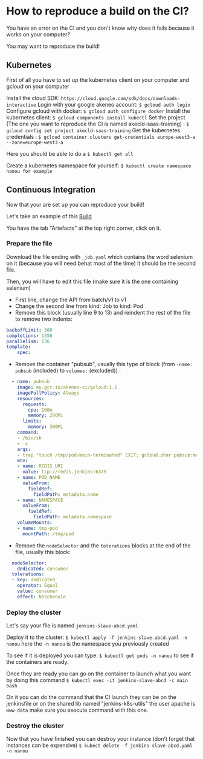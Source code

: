 # How to reproduce a build on the CI?

You have an error on the CI and you don't know why does it fails because it works on your computer?

You may want to reproduce the build!

## Kubernetes

First of all you have to set up the kubernetes client on your computer and gcloud on your computer

Install the cloud SDK: `https://cloud.google.com/sdk/docs/downloads-interactive`
Login with your google akeneo account: `$ gcloud auth login`
Configure gcloud with docker: `$ gcloud auth configure docker`
Install the kubernetes client: `$ gcloud components install kubectl`
Set the project (The one you want to reproduce the CI is named akecld-saas-training) : `$ gcloud config set project akecld-saas-training`
Get the kubernetes credentials : `$ gcloud container clusters get-credentials europe-west3-a --zone=europe-west3-a`

Here you should be able to do a `$ kubectl get all`

Create a kubernetes namespace for yourself: `$ kubectl create namespace nanou for example`

## Continuous Integration

Now that your are set up you can reproduce your build!

Let's take an example of this [Build](https://ci.akeneo.com/blue/organizations/jenkins/akeneo%2Fpim-enterprise-dev/detail/PR-4744/7/)

You have the tab "Artefacts" at the top right corner, click on it.

### Prepare the file

Download the file ending with `_job.yaml`  which contains the word selenium on it (because you will need behat most of the time) it should be the second file.

Then, you will have to edit this file (make sure it is the one containing selenium)

- First line, change the API from batch/v1 to v1
- Change the second line from kind: Job to kind: Pod
- Remove this block (usually line 9 to 13) and reindent the rest of the file to remove two indents:
```yaml
backoffLimit: 300
completions: 1358
parallelism: 136
template:
    spec:
```

- Remove the container "pubsub", usually this type of block (from `-name: pubsub` (included) to `volumes:` (excluded)) :
```yaml
  - name: pubsub
    image: eu.gcr.io/akeneo-ci/gcloud:1.1
    imagePullPolicy: Always
    resources:
      requests:
        cpu: 100m
        memory: 200Mi
      limits:
        memory: 300Mi
    command:
    - /bin/sh
    - -c
    args:
    - trap "touch /tmp/pod/main-terminated" EXIT; gcloud.phar pubsub:message:consume jenkins-slave-096rl-33qzj-subscription jenkins-slave-096rl-33qzj-results
    env:
    - name: REDIS_URI
      value: tcp://redis.jenkins:6379
    - name: POD_NAME
      valueFrom:
        fieldRef:
          fieldPath: metadata.name
    - name: NAMESPACE
      valueFrom:
        fieldRef:
          fieldPath: metadata.namespace
    volumeMounts:
    - name: tmp-pod
      mountPath: /tmp/pod
```
- Remove the `nodeSelector` and the `tolerations` blocks at the end of the file, usually this block:
```yaml
  nodeSelector:
    dedicated: consumer
  tolerations:
  - key: dedicated
    operator: Equal
    value: consumer
    effect: NoSchedule
```

### Deploy the cluster

Let's say your file is named `jenkins-slave-abcd.yaml`

Deploy it to the cluster: `$ kubectl apply -f jenkins-slave-abcd.yaml -n nanou` here the `-n nanou` is the namespace you previously created

To see if it is deployed you can type: `$ kubectl get pods -n nanou` to see if the containers are ready.

Once they are ready you can go on the container to launch what you want by doing this command `$ kubectl exec -it jenkins-slave-abcd -c main bash`

On it you can do the command that the CI launch they can be on the jenkinsfile or on the shared lib named "jenkins-k8s-utils" the user apache is `www-data` make sure you execute command with this one.

### Destroy the cluster

Now that you have finished you can destroy your instance (don't forget that instances can be expensive) `$ kubect delete -f jenkins-slave-abcd.yaml -n nanou`
